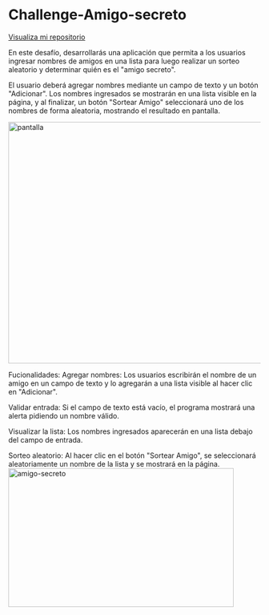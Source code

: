 # Challenge-Amigo-secreto

<a href="https://github.com/Deluchy/Challenge-Amigo-secreto">Visualiza mi repositorio</a>

En este desafío, desarrollarás una aplicación que permita a los usuarios ingresar nombres de amigos en una lista para luego realizar un sorteo aleatorio y determinar quién es el "amigo secreto".  

El usuario deberá agregar nombres mediante un campo de texto y un botón "Adicionar". Los nombres ingresados se mostrarán en una lista visible en la página, y al finalizar, un botón "Sortear Amigo" seleccionará uno de los nombres de forma aleatoria, mostrando el resultado en pantalla.

<img width="927" height="482" alt="pantalla" src="https://github.com/user-attachments/assets/98678cee-c912-4067-a2d5-e79e2b632404" />

Fucionalidades:
Agregar nombres: Los usuarios escribirán el nombre de un amigo en un campo de texto y lo agregarán a una lista visible al hacer clic en "Adicionar".

Validar entrada: Si el campo de texto está vacío, el programa mostrará una alerta pidiendo un nombre válido.

Visualizar la lista: Los nombres ingresados aparecerán en una lista debajo del campo de entrada.

Sorteo aleatorio: Al hacer clic en el botón "Sortear Amigo", se seleccionará aleatoriamente un nombre de la lista y se mostrará en la página.
<img width="450" height="277" alt="amigo-secreto" src="https://github.com/user-attachments/assets/631eb1db-1ebd-47f3-a5e0-9eaacb643717" />
